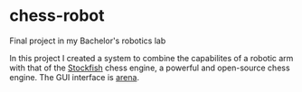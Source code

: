 # chess-robot
Final project in my Bachelor's robotics lab

In this project I created a system to combine the capabilites of a robotic arm with that of the [Stockfish](https://stockfishchess.org/) chess engine, a powerful and open-source chess engine. The GUI interface is [arena](http://www.playwitharena.com/).
